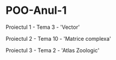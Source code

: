 # POO-Anul-1

Proiectul 1 - Tema 3 - 'Vector'

Proiectul 2 - Tema 10 - 'Matrice complexa'

Proiectul 3 - Tema 2 - 'Atlas Zoologic'
